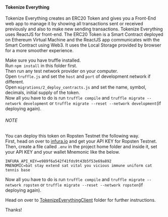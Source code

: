 #### Tokenize Everything

Tokenize Everything creates an ERC20 Token and gives you a Front-End web app to manage it by showing all transactions sent or received previously and also to make new sending transactions. Tokenize Everything uses ReactJS for front-end. The ERC20 Token is a Smart Contract deployed on Ethereum Virtual Machine and the ReactJS app communicates with the Smart Contract using Web3. It uses the Local Storage provided by browser for a more smoother experience.  

Make sure you have truffle installed.  
Run `npm install` in this folder first.  
Then run any test network provider on your computer.  
Open `truffle.js` and set the `host` and `port` of development network if different.  
Open `migrations/2_deploy_contracts.js` and set the name, symbol, decimals, initial supply of the token.  
Now all you have to do is run `truffle compile` and `truffle migrate --network development` or `truffle migrate --reset --network development`(if deploying again).  

###### NOTE
You can deploy this token on Ropsten Testnet the following way.  
First, head on over to [infura.io](https://infura.io/) and get your API KEY for Ropsten Testnet.  
Then, create a file called `.env` in the project home folder and inside it, set your API KEY and your wallet Mnemonic like the below.

`INFURA_API_KEY=e989f6a542f41fds9t43b5f53e69a892`  
`MNENOMIC=bat stay extend sat vital you vicious immune uniform cat tennis base`  

Now all you have to do is run `truffle compile` and `truffle migrate --network ropsten` or `truffle migrate --reset --network ropsten`(if deploying again).  

Head on over to [TokenizeEverythingClient](https://github.com/s-xync/tokenize-everything/tree/master/TokenizeEverythingClient) folder for further instructions.  

Thanks!
